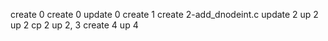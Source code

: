 
create 0
create 0
update 0
create 1
create 2-add_dnodeint.c
update 2
up 2
up 2
cp 2
up 2, 3
create 4
up 4

